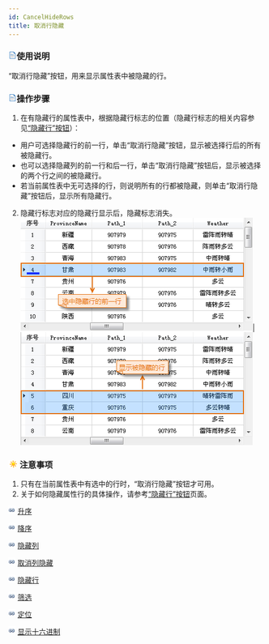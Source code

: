 ```yaml
---
id: CancelHideRows
title: 取消行隐藏
---
```

### ![](../../img/read.gif)使用说明

“取消行隐藏”按钮，用来显示属性表中被隐藏的行。

### ![](../../img/read.gif)操作步骤

  1. 在有隐藏行的属性表中，根据隐藏行标志的位置（隐藏行标志的相关内容参见[“隐藏行”按钮](HiddenRows.htm)）：
  * 用户可选择隐藏行的前一行，单击“取消行隐藏”按钮，显示被选择行后的所有被隐藏行。
  * 也可以选择隐藏列的前一行和后一行，单击“取消行隐藏”按钮后，显示被选择的两个行之间的被隐藏行。
  * 若当前属性表中无可选择的行，则说明所有的行都被隐藏，则单击“取消行隐藏”按钮后，显示所有隐藏行。
  2. 隐藏行标志对应的隐藏行显示后，隐藏标志消失。
![](img/cancleHide3.png)| ![](img/cancleHide4.png)  


### ![](../../img/note.png)注意事项

  1. 只有在当前属性表中有选中的行时，“取消行隐藏”按钮才可用。
  2. 关于如何隐藏属性行的具体操作，请参考[“隐藏行”按钮](HiddenRows.htm)页面。

![](../../img/smalltitle.png) [升序](SortOrderAscendingButton.htm)

![](../../img/smalltitle.png) [降序](SortOrderDescendingButton.htm)

![](../../img/smalltitle.png) [隐藏列](HideButton.htm)

![](../../img/smalltitle.png) [取消列隐藏](CancelHideButton.htm)

![](../../img/smalltitle.png) [隐藏行](HiddenRows.htm)

![](../../img/smalltitle.png) [筛选](FilterButton.htm)

![](../../img/smalltitle.png) [定位](GoToButton.htm)

![](../../img/smalltitle.png) [显示十六进制](DisplayHexadecimal.htm)



